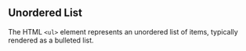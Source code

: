 Unordered List
---
The HTML `<ul>` element represents an unordered list of items, typically rendered as a bulleted list.